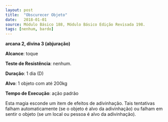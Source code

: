 ```yaml
---
layout: post
title:  "Obscurecer Objeto"
date:   2018-01-01
source: Módulo Básico 188, Módulo Básico Edição Revisada 198.
tags: [nenhum, bardo]
---
```


**arcana 2, divina 3 (abjuração)**

**Alcance**: toque

**Teste de Resistência**: nenhum.

**Duração**: 1 dia (D)

**Alvo**: 1 objeto com até 200kg

**Tempo de Execução**: ação padrão

Esta magia esconde um item de efeitos de adivinhação. Tais tentativas falham automaticamente (se o objeto é alvo da adivinhação) ou falham em sentir o objeto (se um local ou pessoa é alvo da adivinhação).
